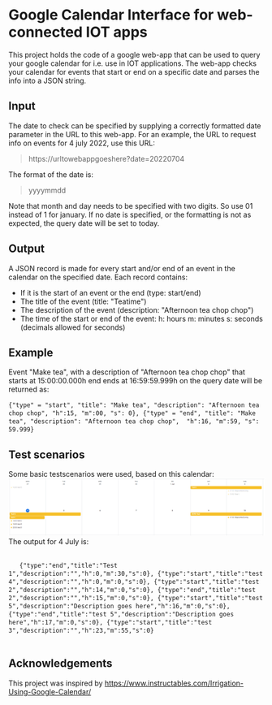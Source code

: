 # Google Calendar Interface for web-connected IOT apps
This project holds the code of a google web-app that can be used to query your google calendar for i.e. use in IOT applications. The web-app checks your calendar for events that start or end on a specific date and parses the info into a JSON string.

  ## Input
  The date to check can be specified by supplying a correctly formatted date parameter in the URL to this web-app. For an example, the URL to request info on events for 4 july 2022, use this URL: 
  > https://urltowebappgoeshere?date=20220704
  
  The format of the date is: 
  > yyyymmdd


  Note that month and day needs to be specified with two digits. So use 01 instead of 1 for january. If no date is specified, or the formatting is not as expected, the query date will be set to today.

  ## Output
  A JSON record is made for every start and/or end of an event in the calendar on the specified date. Each record contains:
   - If it is the start of an event or the end (type: start/end)
   - The title of the event (title: "Teatime")
   - The description of the event (description: "Afternoon tea chop chop")
   - The time of the start or end of the event: h: hours m: minutes s: seconds (decimals allowed for seconds)
  
  ## Example
   Event "Make tea", with a description of "Afternoon tea chop chop" that starts at 15:00:00.000h end ends at 16:59:59.999h on the query date will be returned as:<br>
   <pre><code>{"type" = "start", "title": "Make tea", "description": "Afternoon tea chop chop", "h":15, "m":00, "s": 0}, {"type" = "end", "title": "Make tea", "description": "Afternoon tea chop chop",  "h":16, "m":59, "s": 59.999}</code></pre>
   
  ## Test scenarios
   Some basic testscenarios were used, based on this calendar:
   ![Woops, no figure here](readmd_fig1.png)
   The output for 4 July is:
   <pre><code>
   {"type":"end","title":"Test 1","description":"","h":0,"m":30,"s":0}, {"type":"start","title":"test 4","description":"","h":0,"m":0,"s":0}, {"type":"start","title":"test 2","description":"","h":14,"m":0,"s":0}, {"type":"end","title":"test 2","description":"","h":15,"m":0,"s":0}, {"type":"start","title":"test 5","description":"Description goes here","h":16,"m":0,"s":0}, {"type":"end","title":"test 5","description":"Description goes here","h":17,"m":0,"s":0}, {"type":"start","title":"test 3","description":"","h":23,"m":55,"s":0}
   </code></pre>
   
 ## Acknowledgements
  This project was inspired by https://www.instructables.com/Irrigation-Using-Google-Calendar/
  
